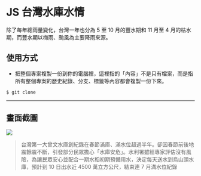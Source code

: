 # JS 台灣水庫水情

除了每年總雨量變化，台灣一年也分為 5 至 10 月的豐水期和 11 月至 4 月的枯水期，而豐水期以梅雨、颱風為主要降雨來源。

## 使用方式
- 把整個專案複製一份到你的電腦裡，這裡指的「內容」不是只有檔案，而是指所有整個專案的歷史紀錄、分支、標籤等內容都會複製一份下來。
```sh
$ git clone
```

----

## 畫面截圖
![](https://i.imgur.com/IV1QjUU.png)
> 台灣第一大曾文水庫創紀錄在春節滿庫、滿水位超過半年。卻因春節前後地震餘震不斷，引發部分民眾擔心「水庫安危」。水利署雖經專家評估沒有風險，為讓民眾安心並配合一期水稻初期預備用水，決定每天送水到烏山頭水庫，預計到 10 日出水近 4500 萬立方公尺，結束連 7 月滿水位紀錄

